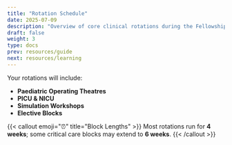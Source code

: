 ```yaml
---
title: "Rotation Schedule"
date: 2025-07-09
description: "Overview of core clinical rotations during the Fellowship."
draft: false
weight: 3
type: docs
prev: resources/guide
next: resources/learning
---
```


Your rotations will include:

- **Paediatric Operating Theatres**  
- **PICU & NICU**  
- **Simulation Workshops**  
- **Elective Blocks**  

{{< callout emoji="⏰" title="Block Lengths" >}}
Most rotations run for **4 weeks**; some critical care blocks may extend to **6 weeks**.
{{< /callout >}}

<!--  
- Add subsections:
  ## Monthly Calendar View
  ## Rotation Objectives
  ## Contacts per rotation  
-->
